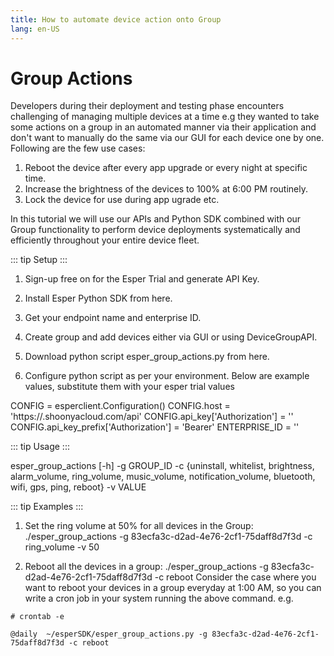 ```yaml
---
title: How to automate device action onto Group
lang: en-US
---
```


# Group Actions

Developers during their deployment and testing phase encounters challenging of managing multiple devices at a time e.g they wanted to take some actions on a group in an automated manner via their application and don't want to manually do the same via our GUI for each device one by one. Following are the few use cases:

1. Reboot the device after every app upgrade or every night at specific time.
2. Increase the brightness of the devices to 100% at 6:00 PM routinely.
3. Lock the device for use during app ugrade etc.


In this tutorial we will use our APIs and Python SDK combined with our Group functionality to perform device deployments systematically and efficiently throughout your entire device fleet.

::: tip
Setup
:::

1. Sign-up free on for the Esper Trial and generate API Key.

2. Install Esper Python SDK from here.

3. Get your endpoint name and enterprise ID.

4. Create group and add devices either via GUI or using DeviceGroupAPI.

5. Download python script esper_group_actions.py from here.

6. Configure python script as per your environment. Below are example values, substitute them with your esper trial values

CONFIG = esperclient.Configuration()
CONFIG.host = 'https://<your-endpoint-name>.shoonyacloud.com/api'
CONFIG.api_key['Authorization'] = '<your-API-Key>'
CONFIG.api_key_prefix['Authorization'] = 'Bearer'
ENTERPRISE_ID = '<your-Enterprise-ID>'

::: tip
Usage
:::

esper_group_actions [-h]
-g GROUP_ID
-c {uninstall, whitelist, brightness, alarm_volume, ring_volume, music_volume, notification_volume, bluetooth, wifi, gps, ping, reboot}
-v VALUE


::: tip
Examples
:::
1. Set the ring volume at 50% for all devices in the Group:
./esper_group_actions -g 83ecfa3c-d2ad-4e76-2cf1-75daff8d7f3d -c ring_volume -v 50

2. Reboot all the devices in a group:
./esper_group_actions -g 83ecfa3c-d2ad-4e76-2cf1-75daff8d7f3d -c reboot
Consider the case where you want to reboot your devices in a group everyday at 1:00 AM, so you can write a cron job in your system running the above command.
e.g. 

``` js{4}
# crontab -e

@daily  ~/esperSDK/esper_group_actions.py -g 83ecfa3c-d2ad-4e76-2cf1-75daff8d7f3d -c reboot
```

